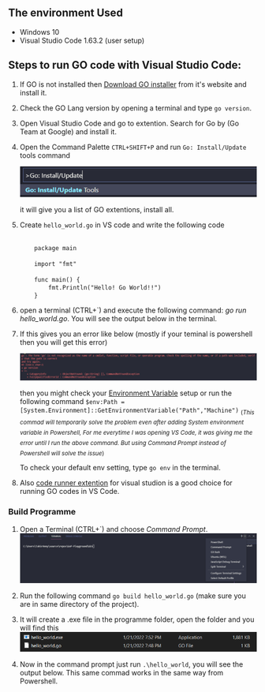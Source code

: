 ## The environment Used

* Windows 10
* Visual Studio Code 1.63.2 (user setup)

## Steps to run GO code with Visual Studio Code: 

1. If GO is not installed then [Download GO installer](https://go.dev/dl/) from it's website and install it.

2. Check the GO Lang version by opening a terminal and type `go version`.

3. Open Visual Studio Code and go to extention. Search for Go by (Go Team at Google) and install it.

4. Open the Command Palette `CTRL+SHIFT+P` and run `Go: Install/Update` tools command

   ![command](https://github.com/TahirAnny/GoP-Playground/blob/main/content/command.png)

   it will give you a list of GO extentions, install all.

5. Create `hello_world.go` in VS code and write the following code

    ```

        package main

        import "fmt"

        func main() {
            fmt.Println("Hello! Go World!!")
        }

    ```

6. open a terminal (CTRL+`) and execute the following command: *go run hello_world.go*. You will see the output below in the terminal.

7. If this gives you an error like below (mostly if your teminal is powershell then you will get this error)

   ![error](https://github.com/TahirAnny/GoP-Playground/blob/main/content/go_errror.png)

   then you might check your [Environment Variable](https://go.dev/doc/gopath_code#GOPATH) setup or run the following command
   `$env:Path = [System.Environment]::GetEnvironmentVariable("Path","Machine")` <sub>(_This commad will temporarily solve the problem even after adding System environment   \
   variable in Powershell, For me everytime I was opening VS Code, it was giving me the error until I run the above command. But using Command Prompt instead of Powershell will 
   solve the issue_)</sub>

   To check your default env setting, type `go env` in the terminal.

8. Also [code runner extention](https://marketplace.visualstudio.com/items?itemName=formulahendry.code-runner) for visual studion is a good choice for running GO codes in VS Code.


### Build Programme

1. Open a Terminal (CTRL+`) and choose *Command Prompt*.
   ![](https://github.com/TahirAnny/GoP-Playground/blob/main/content/terminal.png)

2. Run the following command `go build hello_world.go` (make sure you are in same directory of the project).
3. It will create a .exe file in the programme folder, open the folder and you will find this
   ![](https://github.com/TahirAnny/GoP-Playground/blob/main/content/build_prog.png)

4. Now in the command prompt just run `.\hello_world`, you will see the output below. This same commad works in the same way from Powershell.

